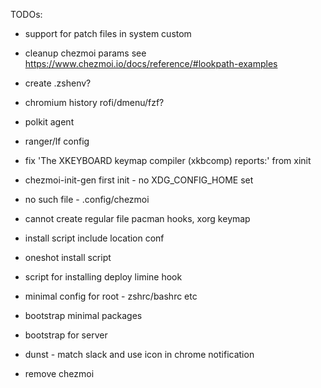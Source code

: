 TODOs:
 - support for patch files in system custom
 - cleanup chezmoi params see https://www.chezmoi.io/docs/reference/#lookpath-examples
 - create .zshenv?
 - chromium history rofi/dmenu/fzf?

 - polkit agent
 - ranger/lf config
 - fix 'The XKEYBOARD keymap compiler (xkbcomp) reports:' from xinit
 - chezmoi-init-gen first init - no XDG_CONFIG_HOME set
 - no such file - .config/chezmoi
 - cannot create regular file pacman hooks, xorg keymap
 - install script include location conf
 - oneshot install script
 - script for installing deploy limine hook
 - minimal config for root - zshrc/bashrc etc
 - bootstrap minimal packages
 - bootstrap for server
 - dunst - match slack and use icon in chrome notification
 - remove chezmoi
